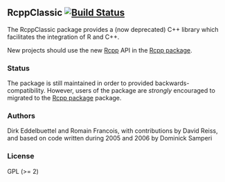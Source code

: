 ## RcppClassic [![Build Status](https://travis-ci.org/eddelbuettel/rcppclassic.png)](https://travis-ci.org/eddelbuettel/rcppclassic)

The RcppClassic package provides a (now deprecated) C++ library which
facilitates the integration of R and C++. 

New projects should use the new [Rcpp](http://www.rcpp.org) API in the
[Rcpp package](https://github.com/RcppCore/Rcpp).

### Status

The package is still maintained in order to provided backwards-compatibility.
However, users of the package are *strongly* encouraged to migrated to the
[Rcpp package](https://github.com/RcppCore/Rcpp) package.

### Authors

Dirk Eddelbuettel and Romain Francois, with contributions by David Reiss,
and based on code written during 2005 and 2006 by Dominick Samperi

### License

GPL (>= 2)

